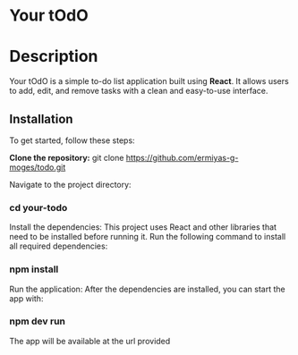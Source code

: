 # Your tOdO

# Description
Your tOdO is a simple to-do list application built using **React**. It allows users to add, edit, and remove tasks with a clean and easy-to-use interface.

## Installation

To get started, follow these steps:

**Clone the repository:**
   git clone https://github.com/ermiyas-g-moges/todo.git
   
Navigate to the project directory:
### cd your-todo

Install the dependencies: This project uses React and other libraries that need to be installed before running it. Run the following command to install all required dependencies:
### npm install

Run the application: After the dependencies are installed, you can start the app with:
### npm dev run

The app will be available at the url provided
